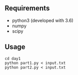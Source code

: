 
## Requirements

* python3 (developed with 3.6)
* numpy
* scipy


## Usage

```
cd day1
python part1.py < input.txt
python part2.py < input.txt
```

